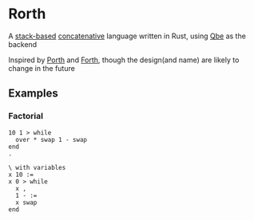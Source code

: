 # Rorth

A [stack-based](https://en.wikipedia.org/wiki/Stack-oriented_programming) [concatenative](https://en.wikipedia.org/wiki/Concatenative_programming_language) language written in Rust, using [Qbe](https://c9x.me/compile/) as the backend

Inspired by [Porth](https://gitlab.com/tsoding/porth) and [Forth](https://en.wikipedia.org/wiki/Forth_(programming_language)), though the design(and name) are likely to change in the future

## Examples

### Factorial
```forth
10 1 > while
  over * swap 1 - swap
end
.

\ with variables
x 10 := 
x 0 > while
  x ,
  1 - := 
  x swap
end
```

